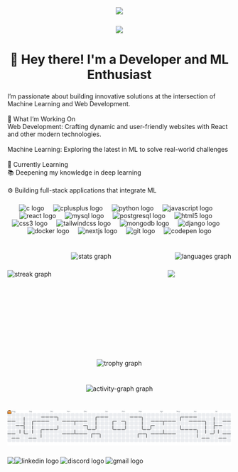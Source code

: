 <div align="center">
  <img height="529" src="https://sdmntpreastus.oaiusercontent.com/files/00000000-f29c-61f9-a3c7-f224249550cb/raw?se=2025-06-06T19%3A30%3A58Z&sp=r&sv=2024-08-04&sr=b&scid=20f0ceaa-ed3e-56a2-9971-d7233023e1ed&skoid=02b7f7b5-29f8-416a-aeb6-99464748559d&sktid=a48cca56-e6da-484e-a814-9c849652bcb3&skt=2025-06-06T02%3A14%3A59Z&ske=2025-06-07T02%3A14%3A59Z&sks=b&skv=2024-08-04&sig=KDRBXK9fOhsiGAWKdIOKdI7IH2V0DP66lWN6GaebIlo%3D"  />
</div>

###

<div align="center">
  <img src="https://profile-counter.glitch.me/Ayubi01/count.svg?"  />
</div>

###

<h1 align="center">👋 Hey there! I'm a Developer and ML Enthusiast</h1>

###

<p align="left">I’m passionate about building innovative solutions at the intersection of Machine Learning and Web Development.<br><br>🚀 What I’m Working On<br>Web Development: Crafting dynamic and user-friendly websites with React and other modern technologies.<br><br>Machine Learning: Exploring the latest in ML to solve real-world challenges<br><br>🌱 Currently Learning<br>📚 Deepening my knowledge in deep learning<br><br>⚙️ Building full-stack applications that integrate ML</p>

###

<div align="center">
  <img src="https://cdn.jsdelivr.net/gh/devicons/devicon/icons/c/c-original.svg" height="60" alt="c logo"  />
  <img width="12" />
  <img src="https://cdn.jsdelivr.net/gh/devicons/devicon/icons/cplusplus/cplusplus-original.svg" height="60" alt="cplusplus logo"  />
  <img width="12" />
  <img src="https://skillicons.dev/icons?i=py" height="60" alt="python logo"  />
  <img width="12" />
  <img src="https://cdn.jsdelivr.net/gh/devicons/devicon/icons/javascript/javascript-original.svg" height="60" alt="javascript logo"  />
  <img width="12" />
  <img src="https://cdn.jsdelivr.net/gh/devicons/devicon/icons/react/react-original.svg" height="60" alt="react logo"  />
  <img width="12" />
  <img src="https://cdn.jsdelivr.net/gh/devicons/devicon/icons/mysql/mysql-original.svg" height="60" alt="mysql logo"  />
  <img width="12" />
  <img src="https://cdn.jsdelivr.net/gh/devicons/devicon/icons/postgresql/postgresql-original.svg" height="60" alt="postgresql logo"  />
  <img width="12" />
  <img src="https://cdn.jsdelivr.net/gh/devicons/devicon/icons/html5/html5-original.svg" height="60" alt="html5 logo"  />
  <img width="12" />
  <img src="https://cdn.jsdelivr.net/gh/devicons/devicon/icons/css3/css3-original.svg" height="60" alt="css3 logo"  />
  <img width="12" />
  <img src="https://skillicons.dev/icons?i=tailwind" height="60" alt="tailwindcss logo"  />
  <img width="12" />
  <img src="https://cdn.jsdelivr.net/gh/devicons/devicon/icons/mongodb/mongodb-original.svg" height="60" alt="mongodb logo"  />
  <img width="12" />
  <img src="https://cdn.jsdelivr.net/gh/devicons/devicon/icons/django/django-plain.svg" height="60" alt="django logo"  />
  <img width="12" />
  <img src="https://cdn.jsdelivr.net/gh/devicons/devicon/icons/docker/docker-original.svg" height="60" alt="docker logo"  />
  <img width="12" />
  <img src="https://cdn.jsdelivr.net/gh/devicons/devicon/icons/nextjs/nextjs-original.svg" height="60" alt="nextjs logo"  />
  <img width="12" />
  <img src="https://cdn.jsdelivr.net/gh/devicons/devicon/icons/git/git-original.svg" height="60" alt="git logo"  />
  <img width="12" />
  <img src="https://cdn.jsdelivr.net/gh/devicons/devicon/icons/codepen/codepen-original.svg" height="60" alt="codepen logo"  />
</div>

###

<br clear="both">

<div align="center">
  <img src="https://github-readme-stats.vercel.app/api?username=Ayubi01&hide_title=false&hide_rank=false&show_icons=true&include_all_commits=true&count_private=true&disable_animations=false&theme=dracula&locale=en&hide_border=false&order=1" height="150" alt="stats graph"  />

  <img align="right" src="https://github-readme-stats.vercel.app/api/top-langs?username=Ayubi01&locale=en&hide_title=false&layout=compact&card_width=320&langs_count=5&theme=dracula&hide_border=false&order=2" height="150" alt="languages graph"  />
</div>

###


<div align="left">
  <img src="https://streak-stats.demolab.com?user=Ayubi01&locale=en&mode=daily&theme=dracula&hide_border=false&border_radius=5&order=3" height="150" alt="streak graph"  />
<img align="right" height="200" src="https://encrypted-tbn0.gstatic.com/images?q=tbn:ANd9GcSauoBcqPLg62vMuiRX8x_3aSO75XxHYVhiug&s"  />
</div>

###


###

<br clear="both">

<div align="center">
  <img src="https://github-profile-trophy.vercel.app?username=Ayubi01&theme=dracula&column=-1&row=1&margin-w=8&margin-h=8&no-bg=false&no-frame=false&order=4" height="150" alt="trophy graph"  />
</div>

###

<br clear="both">

<div align="center">
  <img src="https://github-readme-activity-graph.vercel.app/graph?username=Ayubi01&radius=16&theme=dracula&area=true&order=5" height="300" alt="activity-graph graph"  />
</div>

###

<br clear="both">

<picture>
  <source media="(prefers-color-scheme: dark)" srcset="https://raw.githubusercontent.com/Ayubi01/Ayubi01/output/pacman-contribution-graph-dark.svg">
  <source media="(prefers-color-scheme: light)" srcset="https://raw.githubusercontent.com/Ayubi01/Ayubi01/output/pacman-contribution-graph.svg">
  <img alt="pacman contribution graph" src="https://raw.githubusercontent.com/Ayubi01/Ayubi01/output/pacman-contribution-graph.svg">
</picture>

###

<img align="left" height="200" src="https://i.pinimg.com/originals/e4/26/70/e426702edf874b181aced1e2fa5c6cde.gif"  />

###

<div align="left">
  <img src="https://img.shields.io/static/v1?message=LinkedIn&logo=linkedin&label=&color=0077B5&logoColor=white&labelColor=&style=for-the-badge" height="25" alt="linkedin logo"  />
  <img src="https://img.shields.io/static/v1?message=Discord&logo=discord&label=&color=7289DA&logoColor=white&labelColor=&style=for-the-badge" height="25" alt="discord logo"  />
  <img src="https://img.shields.io/static/v1?message=Gmail&logo=gmail&label=&color=D14836&logoColor=white&labelColor=&style=for-the-badge" height="25" alt="gmail logo"  />
</div>

###

